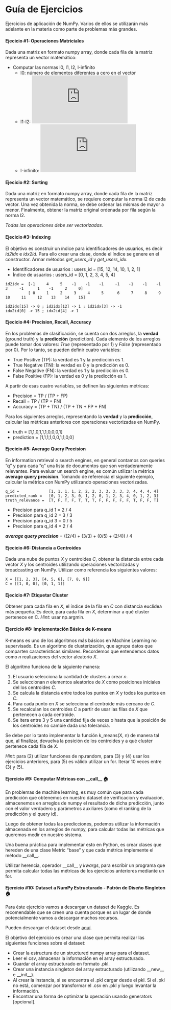 # Guía de Ejercicios
Ejercicios de aplicación de NumPy. Varios de ellos se utilizarán más adelante en la materia como parte de problemas más grandes.

#### Ejecicio #1:    Operaciones Matriciales
Dada una matriz en formato numpy array, donde cada fila de la matriz representa un vector matemático: 
* Computar las normas l0, l1, l2, l-infinito
    * l0: número de elementos diferentes a cero en el vector
    * l1-l2: 
    ![](https://latex.codecogs.com/svg.latex?%7B%5Ccolor%7BOrange%7D%20%5Cleft%20%5C%7C%20x%20%5Cright%20%5C%7C_%7Bp%7D%20%3D%20%5Cleft%20%28%20%5Csum_%7B1%7D%5E%7Bn%7D%20%5Cleft%20%7C%20x_%7Bi%7D%20%5Cright%20%7C%5Ep%20%5Cright%20%29%5E%7B%5Ctfrac%7B1%7D%7Bp%7D%7D%7D)
    * l-infinito:
     ![](https://latex.codecogs.com/svg.latex?%7B%5Ccolor%7BOrange%7D%20%5Cleft%20%5C%7C%20x%20%5Cright%20%5C%7C_%7B%5Cinfty%7D%20%3D%20max_%7Bi%7D%20%5Cleft%20%7C%20x_%7Bi%7D%20%5Cright%20%7C%7D)
#### Ejecicio #2:    Sorting
Dada una matriz en formato numpy array, donde cada fila de la matriz representa un vector matemático, se requiere computar la norma l2 de cada vector.
Una vez obtenida la norma, se debe ordenar las mísmas de mayor a menor. Finalmente, obtener la matriz original ordenada por fila según la norma l2.

_Todas las operaciones debe ser vectorizadas._

#### Ejecicio #3:    Indexing
El objetivo es construir un índice para identificadores de usuarios, es decir _id2idx_ e _idx2id_.
Para ello crear una clase, donde el índice se genere en el constructor. Armar métodos _get_users_id_ y _get_users_idx_.

* Identificadores de usuarios : users_id = [15, 12, 14, 10, 1, 2, 1]
* Índice de usuarios : users_id = [0, 1, 2, 3, 4, 5, 4]
```
id2idx =  [-1     4     5    -1    -1    -1     -1    -1    -1    -1     3     -1      1    -1     2     0]
          [ 0     1     2     3     4     5      6     7     8     9    10     11     12    13    14    15]

id2idx[15] -> 0 ; id2idx[12] -> 1 ; id2idx[3] -> -1
idx2id[0] -> 15 ; idx2id[4] -> 1
```

#### Ejecicio #4:    Precision, Recall, Accuracy
En los problemas de clasificación, se cuenta con dos arreglos, la **verdad** (ground truth) y la **predicción** (prediction). 
Cada elemento de los arreglos puede tomar dos valores: _True_ (representado por 1) y _False_ (representado por 0). 
Por lo tanto, se pueden definir cuatro variables:
* True Positive (TP): la verdad es 1 y la predicción es 1.
* True Negative (TN): la verdad es 0 y la predicción es 0.
* False Negative (FN): la verdad es 1 y la predicción es 0.
* False Positive (FP): la verdad es 0 y la predicción es 1.

A partir de esas cuatro variables, se definen las siguientes métricas:
* Precision = TP / (TP + FP)
* Recall = TP / (TP + FN)
* Accuracy = (TP + TN) / (TP + TN + FP + FN)

Para los siguientes arreglos, representando la **verdad** y la **predicción**,
calcular las métricas anteriores con operaciones vectorizadas en NumPy.
* truth = [1,1,0,1,1,1,0,0,0,1]
* prediction = [1,1,1,1,0,0,1,1,0,0]

#### Ejecicio #5:    Average Query Precision
En information retrieval o search engines, en general contamos con queries “q” y para cada “q” una lista de documentos que son verdaderamente relevantes. 
Para evaluar un search engine, es común utilizar la métrica **average query precision**.
Tomando de referencia el siguiente ejemplo, calcular la métrica con NumPy utilizando operaciones vectorizadas.
```
q_id =             [1, 1, 1, 1, 2, 2, 2, 3, 3, 3, 3, 3, 4, 4, 4, 4]
predicted_rank =   [0, 1, 2, 3, 0, 1, 2, 0, 1, 2, 3, 4, 0, 1, 2, 3]
truth_relevance =  [T, F, T, F, T, T, T, F, F, F, F, F, T, F, F, T] 
```
* Precision para q_id 1 = 2 / 4
* Precision para q_id 2 = 3 / 3
* Precision para q_id 3 = 0 / 5
* Precision para q_id 4 = 2 / 4

**_average query precision_** = ((2/4) + (3/3) + (0/5) + (2/4)) / 4

#### Ejecicio #6:    Distancia a Centroides
Dada una nube de puntos _X_ y centroides _C_, obtener la distancia entre
cada vector _X_ y los centroides utilizando operaciones vectorizadas y broadcasting en NumPy.
Utilizar como referencia los siguientes valores:
```
X = [[1, 2, 3], [4, 5, 6], [7, 8, 9]]
C = [[1, 0, 0], [0, 1, 1]]   
```
#### Ejecicio #7:    Etiquetar Cluster
Obtener para cada fila en _X_, el índice de la fila en _C_ con distancia euclídea más pequeña. 
Es decir, para cada fila en _X_, determinar a qué cluster pertenece en C.
_Hint_: usar np.argmin.

#### Ejercicio #8:   Implementación Básica de K-means
K-means es uno de los algoritmos más básicos en Machine Learning no supervisado.
Es un algoritmo de clusterización, que agrupa datos que comparten características similares.
Recordemos que entendemos datos como _n_ realizaciones del vector aleatorio _X_.

El algoritmo funciona de la siguiente manera:
1. El usuario selecciona la cantidad de clusters a crear _n_.
2. Se seleccionan _n_ elementos aleatorios de _X_ como posiciones iniciales del los centroides _C_.
3. Se calcula la distancia entre todos los puntos en _X_ y todos los puntos en _C_.
4. Para cada punto en _X_ se selecciona el centroide más cercano de _C_.
5. Se recalculan los centroides _C_ a partir de usar las filas de _X_ que pertenecen a cada centroide. 
6. Se itera entre 3 y 5 una cantidad fija de veces o hasta que la posición de los centroides no cambie dada una tolerancia.

Se debe por lo tanto implementar la función k_means(X, n) de manera tal que, al finalizar, devuelva la posición de los centroides
y a qué cluster pertenece cada fila de _X_. 

_Hint_: para (2) utilizar funciones de np.random, para (3) y (4) usar los ejercicios anteriores, 
para (5) es válido utilizar un for. Iterar 10 veces entre (3) y (5).  

#### Ejercicio #9:   Computar Métricas con \_\_call__ :house:
En problemas de machine learning, es muy común que para cada predicción que obtenemos en nuestro dataset de verificacion y evaluacion, almacenemos en arreglos de numpy el resultado de dicha predicción, junto con el valor verdadero y parámetros auxiliares (como el ranking de la predicción y el query id). 

Luego de obtener todas las predicciones, podemos utilizar la información almacenada en los arreglos de numpy, para calcular todas las métricas que queremos medir en nuestro sistema. 

Una buena práctica para implementar esto en Python, es crear clases que hereden de una clase Metric “base” y que cada métrica implemente el método \_\_call__.

Utilizar herencia, operador \_\_call__ y _kwargs_, para escribir un programa que permita calcular todas las métricas de los ejercicios anteriores mediante un for.

#### Ejercicio #10:   Dataset a NumPy Estructurado - Patrón de Diseño Singleton :house:
Para éste ejercicio vamos a descargar un dataset de Kaggle. Es recomendable que se creen una cuenta porque es un lugar de donde potencialmente vamos a descargar muchos recursos.

Pueden descargar el dataset desde [aquí](https://www.kaggle.com/rounakbanik/the-movies-dataset/data?select=ratings.csv).

El objetivo del ejercicio es crear una clase que permita realizar las siguientes funciones sobre el dataset:
* Crear la estructura de un structured numpy array para el dataset.
* Leer el csv, almacenar la información en el array estructurado.
* Guardar el array estructurado en formato .pkl.
* Crear una instancia singleton del array estructurado (utilizando \_\_new__ e \_\_init__).
* Al crear la instancia, si se encuentra el .pkl cargar desde el pkl. Si el .pkl no está, comenzar por transformar el .csv en .pkl y luego levantar la información.
* Encontrar una forma de optimizar la operación usando generators [opcional].
 
